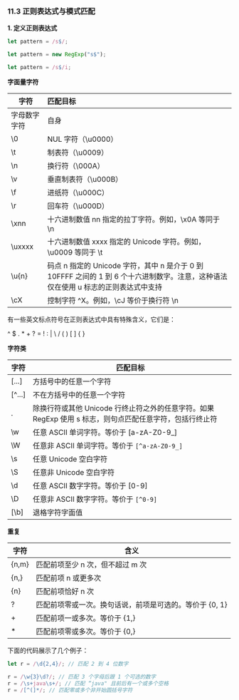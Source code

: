 ### 11.3 正则表达式与模式匹配

**1. 定义正则表达式**

```javascript
let pattern = /s$/; 
```

```javascript
let pattern = new RegExp("s$");
```

```javascript
let pattern = /s$/i;
```



**字面量字符**

| 字符         | 匹配目标                                                     |
| ------------ | :----------------------------------------------------------- |
| 字母数字字符 | 自身                                                         |
| \0           | NUL 字符（\u0000）                                           |
| \t           | 制表符（\u0009）                                             |
| \n           | 换行符（\000A）                                              |
| \v           | 垂直制表符（\u000B）                                         |
| \f           | 进纸符（\u000C）                                             |
| \r           | 回车符（\u000D）                                             |
| \xnn         | 十六进制数值 nn 指定的拉丁字符。例如，\x0A 等同于 \n         |
| \uxxxx       | 十六进制数值 xxxx 指定的 Unicode 字符。例如，\u0009 等同于 \t |
| \u{n}        | 码点 n 指定的 Unicode 字符，其中 n 是介于 0 到 10FFFF 之间的 1 到 6 个十六进制数字。注意，这种语法仅在使用 u 标志的正则表达式中支持 |
| \cX          | 控制字符 ^X。例如，\cJ 等价于换行符 \n                       |

有一些英文标点符号在正则表达式中具有特殊含义，它们是：

^ $ . * + ? = ! : | \ / (  )  [   ]  {    }         



**字符类**

| 字符   | 匹配目标                                                     |
| ------ | ------------------------------------------------------------ |
| [...]  | 方括号中的任意一个字符                                       |
| [^...] | 不在方括号中的任意一个字符                                   |
| .      | 除换行符或其他 Unicode 行终止符之外的任意字符。如果 RegExp 使用 s 标志，则句点匹配任意字符，包括行终止符 |
| \w     | 任意 ASCII 单词字符。等价于 [a-zA-Z0-9_]                     |
| \W     | 任意非 ASCII 单词字符。等价于 `[^a-zA-Z0-9_]`                |
| \s     | 任意 Unicode 空白字符                                        |
| \S     | 任意非 Unicode 空白字符                                      |
| \d     | 任意 ASCII 数字字符。等价于 [0-9]                            |
| \D     | 任意非 ASCII 数字字符。等价于 `[^0-9]`                       |
| [\b]   | 退格字符字面值                                               |



**重复**

| 字符  | 含义                                                    |
| ----- | ------------------------------------------------------- |
| {n,m} | 匹配前项至少 n 次，但不超过 m 次                        |
| {n,}  | 匹配前项 n 或更多次                                     |
| {n}   | 匹配前项恰好 n 次                                       |
| ?     | 匹配前项零或一次。换句话说，前项是可选的。等价于 {0, 1} |
| +     | 匹配前项一或多次。等价于 {1,}                           |
| *     | 匹配前项零或多次。等价于 {0,}                           |

下面的代码展示了几个例子：

```javascript
let r = /\d{2,4}/; // 匹配 2 到 4 位数字

r = /\w{3}\d?/; // 匹配 3 个字母后跟 1 个可选的数字	
r = /\s+java\s+/; // 匹配 “java" 且前后有一个或多个空格
r = /[^(]*/; // 匹配零或多个非开始圆括号字符
```

